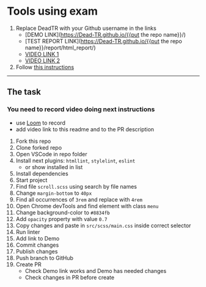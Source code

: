 # Tools using exam
1. Replace DeadTR with your Github username in the links
    - [DEMO LINK](https://Dead-TR.github.io/{{put the repo name}}/)
    - [TEST REPORT LINK](https://Dead-TR.github.io/{{put the repo name}}/report/html_report/)
    - [VIDEO LINK 1](https://www.loom.com/share/3740d51dd66349d59f3a33079663acfa)
    - [VIDEO LINK 2](https://www.loom.com/share/804831c22e0f4f1c8268aed12703bc25)
2. Follow [this instructions](https://mate-academy.github.io/layout_task-guideline/)
___

## The task
### You need to record video doing next instructions
- use [Loom](https://www.loom.com) to record
- add video link to this readme and to the PR description

1. Fork this repo
1. Clone forked repo
1. Open VSCode in repo folder
1. Install next plugins: `htmllint`, `stylelint`, `eslint`
    - or show installed in list
1. Install dependencies
1. Start project
1. Find file `scroll.scss` using search by file names
1. Change `margin-bottom` to `40px`
1. Find all occurrences of `3rem` and replace with `4rem`
1. Open Chrome devTools and find element with class `menu`
1. Change background-color to `#8834fb`
1. Add `opacity` property with value `0.7`
1. Copy changes and paste in `src/scss/main.css` inside correct selector
1. Run linter
1. Add link to Demo
1. Commit changes
1. Publish changes
1. Push branch to GitHub
1. Create PR
    - Check Demo link works and Demo has needed changes
    - Check changes in PR before create

